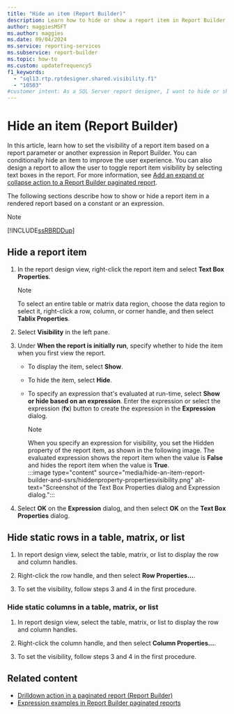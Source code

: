 ```yaml
---
title: "Hide an item (Report Builder)"
description: Learn how to hide or show a report item in Report Builder, specifically by using report parameters and expressions.
author: maggiesMSFT
ms.author: maggies
ms.date: 09/04/2024
ms.service: reporting-services
ms.subservice: report-builder
ms.topic: how-to
ms.custom: updatefrequency5
f1_keywords:
  - "sql13.rtp.rptdesigner.shared.visibility.f1"
  - "10503"
#customer intent: As a SQL Server report designer, I want to hide or show report items to improve report readability and user experience.
---
```

# Hide an item (Report Builder)

In this article, learn how to set the visibility of a report item based on a report parameter or another expression in Report Builder. You can conditionally hide an item to improve the user experience. You can also design a report to allow the user to toggle report item visibility by selecting text boxes in the report. For more information, see [Add an expand or collapse action to a Report Builder paginated report](../../reporting-services/report-design/add-an-expand-or-collapse-action-to-an-item-report-builder-and-ssrs.md).

The following sections describe how to show or hide a report item in a rendered report based on a constant or an expression.

> [!NOTE]  
> [!INCLUDE[ssRBRDDup](../../includes/ssrbrddup-md.md)]

## Hide a report item

1. In the report design view, right-click the report item and select **Text Box Properties**.

    > [!NOTE]  
    > To select an entire table or matrix data region, choose the data region to select it, right-click a row, column, or corner handle, and then select **Tablix Properties**.

1. Select **Visibility** in the left pane.

1. Under **When the report is initially run**, specify whether to hide the item when you first view the report.

    - To display the item, select **Show**.
    - To hide the item, select **Hide**.
    - To specify an expression that's evaluated at run-time, select **Show or hide based on an expression**. Enter the expression or select the expression (**fx**) button to create the expression in the **Expression** dialog.

        > [!NOTE]  
        > When you specify an expression for visibility, you set the Hidden property of the report item, as shown in the following image. The evaluated expression shows the report item when the value is **False** and hides the report item when the value is **True**.  
        > :::image type="content" source="media/hide-an-item-report-builder-and-ssrs/hiddenproperty-propertiesvisibility.png" alt-text="Screenshot of the Text Box Properties dialog and Expression dialog.":::

1. Select **OK** on the **Expression** dialog, and then select **OK** on the **Text Box Properties** dialog.

## Hide static rows in a table, matrix, or list

1. In report design view, select the table, matrix, or list to display the row and column handles.

1. Right-click the row handle, and then select **Row Properties...**.

1. To set the visibility, follow steps 3 and 4 in the first procedure.

### Hide static columns in a table, matrix, or list

1. In report design view, select the table, matrix, or list to display the row and column handles.

1. Right-click the column handle, and then select **Column Properties...**.

1. To set the visibility, follow steps 3 and 4 in the first procedure.

## Related content

- [Drilldown action in a paginated report (Report Builder)](../../reporting-services/report-design/drilldown-action-report-builder-and-ssrs.md)
- [Expression examples in Report Builder paginated reports](../../reporting-services/report-design/expression-examples-report-builder-and-ssrs.md)
